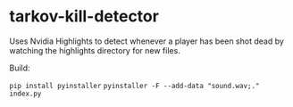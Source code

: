 # tarkov-kill-detector
Uses Nvidia Highlights to detect whenever a player has been shot dead by watching the highlights directory for new files.


Build: 

`pip install pyinstaller`
`pyinstaller -F --add-data "sound.wav;." index.py`